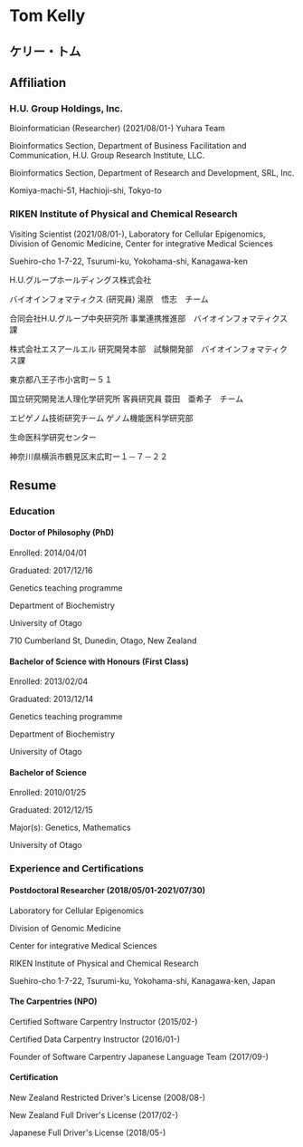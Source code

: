 # Tom Kelly 
ケリー・トム
---------------------------------

## Affiliation

### H.U. Group Holdings, Inc.

Bioinformatician (Researcher)
(2021/08/01-)
Yuhara Team
 
Bioinformatics Section,
Department of Business Facilitation and Communication,
H.U. Group Research Institute, LLC.
 
Bioinformatics Section,
Department of Research and Development,
SRL, Inc.
 
Komiya-machi-51, Hachioji-shi, Tokyo-to
 
### RIKEN Institute of Physical and Chemical Research
 
Visiting Scientist (2021/08/01-),
Laboratory for Cellular Epigenomics,
Division of Genomic Medicine,
Center for integrative Medical Sciences
 
Suehiro-cho 1-7-22, Tsurumi-ku, Yokohama-shi, Kanagawa-ken
 
H.U.グループホールディングス株式会社

バイオインフォマティクス (研究員)
湯原　悟志　チーム
 
合同会社H.U.グループ中央研究所
事業連携推進部　バイオインフォマティクス課
 
株式会社エスアールエル
研究開発本部　試験開発部　バイオインフォマティクス課
 
東京都八王子市小宮町ー５１
 
国立研究開発法人理化学研究所
客員研究員
蓑田　亜希子　チーム
 
エピゲノム技術研究チーム
ゲノム機能医科学研究部
 
生命医科学研究センター
 
神奈川県横浜市鶴見区末広町ー１－７－２２

## Resume
### Education
 
#### Doctor of Philosophy (PhD)

Enrolled: 2014/04/01

Graduated: 2017/12/16

Genetics teaching programme

Department of Biochemistry

University of Otago

710 Cumberland St, Dunedin, Otago, New Zealand
 
#### Bachelor of Science with Honours (First Class)

Enrolled: 2013/02/04

Graduated: 2013/12/14

Genetics teaching programme

Department of Biochemistry

University of Otago
 
#### Bachelor of Science

Enrolled: 2010/01/25

Graduated: 2012/12/15

Major(s): Genetics, Mathematics

University of Otago
 
### Experience and Certifications
 
#### Postdoctoral Researcher (2018/05/01-2021/07/30)

Laboratory for Cellular Epigenomics

Division of Genomic Medicine

Center for integrative Medical Sciences

RIKEN Institute of Physical and Chemical Research

Suehiro-cho 1-7-22, Tsurumi-ku, Yokohama-shi, Kanagawa-ken, Japan

#### The Carpentries (NPO)

Certified Software Carpentry Instructor (2015/02-)

Certified Data Carpentry Instructor (2016/01-)

Founder of Software Carpentry Japanese Language Team (2017/09-)

#### Certification

New Zealand Restricted Driver's License (2008/08-)

New Zealand Full Driver's License (2017/02-)

Japanese Full Driver's License (2018/05-)
